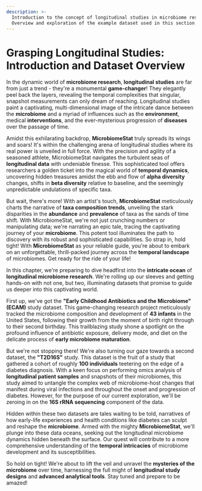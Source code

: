 ```yaml
---
description: >-
  Introduction to the concept of longitudinal studies in microbiome research.
  Overview and exploration of the example dataset used in this section.
---
```


# Grasping Longitudinal Studies: Introduction and Dataset Overview

In the dynamic world of **microbiome research**, **longitudinal studies** are far from just a trend - they're a monumental **game-changer**! They elegantly peel back the layers, revealing the temporal complexities that singular, snapshot measurements can only dream of reaching. Longitudinal studies paint a captivating, multi-dimensional image of the intricate dance between the **microbiome** and a myriad of influences such as the **environment**, medical **interventions**, and the ever-mysterious progression of **diseases** over the passage of time.&#x20;

Amidst this exhilarating backdrop, **MicrobiomeStat** truly spreads its wings and soars! It's within the challenging arena of longitudinal studies where its real power is unveiled in full force. With the precision and agility of a seasoned athlete, MicrobiomeStat navigates the turbulent seas of **longitudinal data** with undeniable finesse. This sophisticated tool offers researchers a golden ticket into the magical world of **temporal dynamics**, uncovering hidden treasures amidst the ebb and flow of **alpha diversity** changes, shifts in **beta diversity** relative to baseline, and the seemingly unpredictable undulations of specific taxa.&#x20;

But wait, there's more! With an artist's touch, **MicrobiomeStat** meticulously charts the narrative of **taxa composition trends**, unveiling the stark disparities in the **abundance** and **prevalence** of taxa as the sands of time shift. With MicrobiomeStat, we're not just crunching numbers or manipulating data; we're narrating an epic tale, tracing the captivating journey of your **microbiome**. This potent tool illuminates the path to discovery with its robust and sophisticated capabilities. So strap in, hold tight! With **MicrobiomeStat** as your reliable guide, you're about to embark on an unforgettable, thrill-packed journey across the **temporal landscape** of microbiomes. Get ready for the ride of your life!&#x20;

In this chapter, we're preparing to dive headfirst into the **intricate ocean** of **longitudinal microbiome research**. We're rolling up our sleeves and getting hands-on with not one, but two, illuminating datasets that promise to guide us deeper into this captivating world.&#x20;

First up, we've got the **"Early Childhood Antibiotics and the Microbiome" (ECAM)** study dataset. This game-changing research project meticulously tracked the microbiome composition and development of **43 infants** in the United States, following their growth from the moment of birth right through to their second birthday. This trailblazing study shone a spotlight on the profound influence of antibiotic exposure, delivery mode, and diet on the delicate process of **early microbiome maturation**.

But we're not stopping there! We're also turning our gaze towards a second dataset, the **"T2D16S"** study. This dataset is the fruit of a study that gathered a cohort of roughly **100 individuals** teetering on the edge of a diabetes diagnosis. With a keen focus on performing omics analysis of **longitudinal patient samples** and snapshots of their microbiomes, this study aimed to untangle the complex web of microbiome-host changes that manifest during viral infections and throughout the onset and progression of diabetes. However, for the purpose of our current exploration, we'll be zeroing in on the **16S rRNA sequencing** component of the data.

Hidden within these two datasets are tales waiting to be told, narratives of how early-life experiences and health conditions like diabetes can sculpt and reshape the **microbiome**. Armed with the mighty **MicrobiomeStat**, we'll plunge into these data oceans, seeking out the longitudinal microbiome dynamics hidden beneath the surface. Our quest will contribute to a more comprehensive understanding of the **temporal intricacies** of microbiome development and its susceptibilities.

So hold on tight! We're about to lift the veil and unravel the **mysteries of the microbiome** over time, harnessing the full might of **longitudinal study designs** and **advanced analytical tools**. Stay tuned and prepare to be amazed!&#x20;
